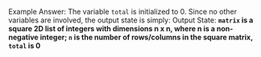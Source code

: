 Example Answer:
The variable `total` is initialized to 0. Since no other variables are involved, the output state is simply:
Output State: **`matrix` is a square 2D list of integers with dimensions n x n, where n is a non-negative integer; `n` is the number of rows/columns in the square matrix, `total` is 0**